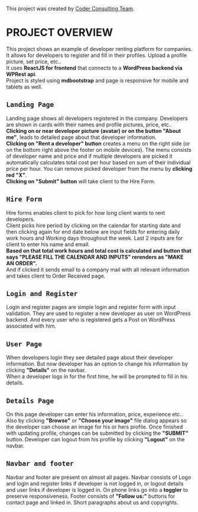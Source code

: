 This project was created by [Coder Consulting Team](http://coderconsulting.de/).

# PROJECT OVERVIEW

This project shows an example of developer renting platform for companies.<br> 
It allows for developers to register and fill in their profiles. Upload a 
profile picture, set price, etc.. <br>
It uses **ReactJS for frontend** that connects to a **WordPress backend via WPRest api**.<br>
Project is styled using **mdbootstrap** and page is responsive for mobile and tablets as well.

## `Landing Page`
Landing page shows all developers registered in the company. Developers are shown in cards with
their names and profile pictures, price, etc.. **Clicking on or near developer picture (avatar) or
on the button "About me"**, leads to detailed page about that developer information.<br>
**Clicking on "Rent a developer" button** creates a menu on the right side 
(or on the bottom right above the footer on mobile devices). The menu consists of developer name and 
price and if multiple developers are picked it automatically calculates total cost per hour 
based on sum of their individual price per hour. You can remove picked developer from the menu by
**clicking red "X"**.<br>
**Clicking on "Submit" button** will take client to the Hire Form.

## `Hire Form`
Hire forms enables client to pick for how long client wants to rent developers.<br> 
Client picks hire period by clicking on the calendar for starting date and then clicking again
for end date below are input fields for entering daily work hours and Working days throughout 
the week. Last 2 inputs are for client to enter his name and email.<br>
**Based on that total work hours and total cost is calculated and button that says "PLEASE
FILL THE CALENDAR AND INPUTS" rerenders as "MAKE AN ORDER".** <br/>
And if clicked it sends email to a company mail with all relevant information and takes client to 
Order Received page.
 
## `Login and Register`
Login and register pages are simple login and register form with input validation. They are used
to register a new developer as user on WordPress backend. And every user who is registered gets a Post
on WordPress associated with him.

## `User Page`
When developers login they see detailed page about their developer information. But now developer has 
an option to change his information by clicking **"Details"** on the navbar. <br>
When a developer logs in for the first time, he will be prompted to fill in his details. 

## `Details Page`
On this page developer can enter his information, price, experience etc.. Also by clicking 
**"Browse"** or **"Choose your image"** file dialog appears so the developer can choose an image for
his or hers profile. Once finished with updating profile, changes can be submitted by clicking the
**"SUBMIT"** button. Developer can logout from his profile by clicking  **"Logout"** on the navbar.

## `Navbar and footer`
 Navbar and footer are present on almost all pages. Navbar consists of Logo and login and register
 links if developer is not logged in, or logout details and user links if developer is logged in. 
 On phone links go into a **toggler** to preserve responsiveness. 
 Footer consists of **"Follow us:"** buttons for contact page and linked in. Short paragraphs about
 us and copyrights. 